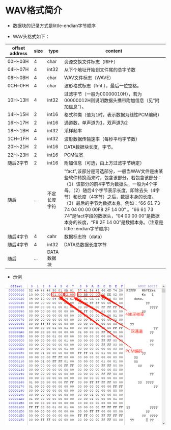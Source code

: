 # WAV格式简介

* 数据块的记录方式是little-endian字节顺序

* WAV头格式如下：

|offset address|size|type|content|
|--------------|----|----|-------|
|00H~03H|4|char|资源交换文件标志（RIFF）|
|04H~07H|4|int32|从下个地址开始到文件尾的总字节数
|08H~0BH|4|char|WAV文件标志（WAVE）
|0CH~0FH|4|char|波形格式标志（fmt ），最后一位空格。
|10H~13H|4|int32|过滤字节（一般为00000010H），若为00000012H则说明数据头携带附加信息（见“附加信息”）。
|14H~15H|2|int16|格式种类（值为1时，表示数据为线性PCM编码）
|16H~17H|2|int16|通道数，单声道为1，双声道为2
|18H~1BH|4|int32|采样频率
|1CH~1FH|4|int32|波形数据传输速率（每秒平均字节数）
|20H~21H|2|int16|DATA数据块长度，字节。
|22H~23H|2|int16|PCM位宽
|随后2字节|2|int16|附加信息（可选，由上方过滤字节确定）
|随后|...|不定长度字符	|“fact”,该部分是可选部分，一般当WAV文件是由某些软件转换而来时，包含该部分。若包含该部分：（1）该部分的前4字节为数据头，一般为4个字母。（2）随后4个字节表示长度，即除去头（4字节）和长度（4字节）之后，数据本身的长度。（3）最后的字节为数据本身。例如：“66 61 73 74 04 00 00 00F8 2F 14 00” 。“66 61 73 74”是fact字段的数据头，“04 00 00 00”是数据本身的长度，“F8 2F 14 00”是数据本身。（注意是little-endian字节顺序）
|随后4字节|4|cahr|数据标志符（data）
|随后4字节|4|int32|DATA总数据长度字节
|随后|...|DATA数据块

* 示例

![wav_format](../assets/images/wav_format.png)